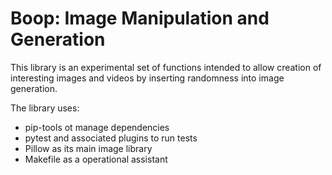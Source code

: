 # Boop:  Image Manipulation and Generation

This library is an experimental set of functions intended to allow creation of interesting images and 
videos by inserting randomness into image generation.


The library uses:
* pip-tools ot manage dependencies
* pytest and associated plugins to run tests
* Pillow as its main image library
* Makefile as a operational assistant